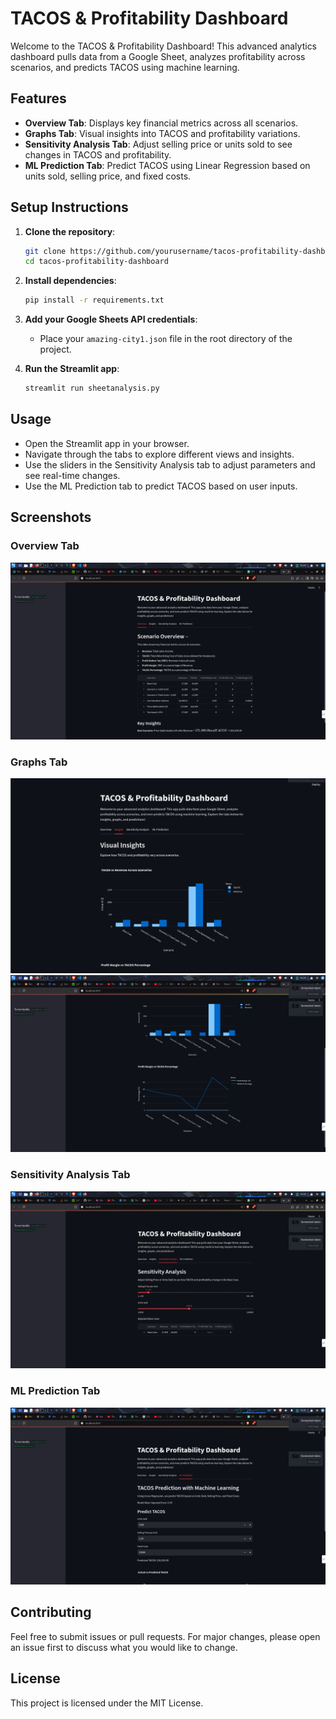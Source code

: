 
# TACOS & Profitability Dashboard

Welcome to the TACOS & Profitability Dashboard! This advanced analytics dashboard pulls data from a Google Sheet, analyzes profitability across scenarios, and predicts TACOS using machine learning.

## Features

- **Overview Tab**: Displays key financial metrics across all scenarios.
- **Graphs Tab**: Visual insights into TACOS and profitability variations.
- **Sensitivity Analysis Tab**: Adjust selling price or units sold to see changes in TACOS and profitability.
- **ML Prediction Tab**: Predict TACOS using Linear Regression based on units sold, selling price, and fixed costs.

## Setup Instructions

1. **Clone the repository**:
    ```sh
    git clone https://github.com/yourusername/tacos-profitability-dashboard.git
    cd tacos-profitability-dashboard
    ```

2. **Install dependencies**:
    ```sh
    pip install -r requirements.txt
    ```

3. **Add your Google Sheets API credentials**:
    - Place your `amazing-city1.json` file in the root directory of the project.

4. **Run the Streamlit app**:
    ```sh
    streamlit run sheetanalysis.py
    ```

## Usage

- Open the Streamlit app in your browser.
- Navigate through the tabs to explore different views and insights.
- Use the sliders in the Sensitivity Analysis tab to adjust parameters and see real-time changes.
- Use the ML Prediction tab to predict TACOS based on user inputs.

## Screenshots

### Overview Tab
![Overview Tab](images/1.png)

### Graphs Tab
![Graphs Tab](images/2.png)
![Graphs Tab](images/3.png)

### Sensitivity Analysis Tab
![Sensitivity Analysis Tab](images/4.png)

### ML Prediction Tab
![ML Prediction Tab](images/5.png)

## Contributing

Feel free to submit issues or pull requests. For major changes, please open an issue first to discuss what you would like to change.

## License

This project is licensed under the MIT License.

